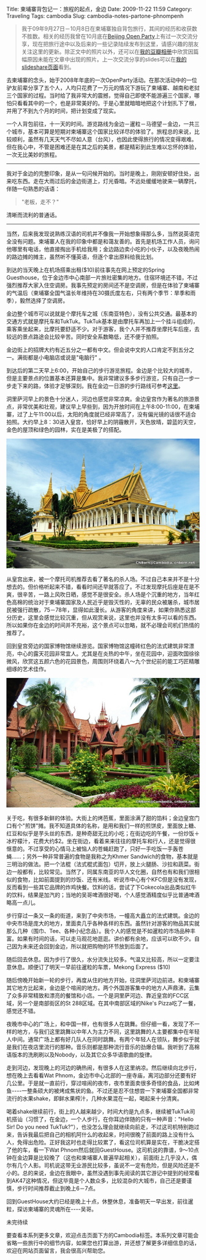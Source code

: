 Title: 柬埔寨背包记一：旅程的起点，金边
Date: 2009-11-22 11:59
Category: Traveling
Tags: cambodia
Slug: cambodia-notes-partone-phnompenh

>我于09年9月27日－10月8日在柬埔寨独自背包旅行，其间的经历和收获数不胜数。相关的经历我曾在10月底在[Beijing Open Party](http://www.beijing-open-party.org)上有过一次交流分享，现在把旅行途中以及后来的一些记录陆续发布到这里，请感兴趣的朋友关注这里的更新。除正文中的照片以外，还可以在[我的豆瓣相册](http://www.douban.com/photos/album/20098136/)中欣赏因篇幅原因未能在文章中出现的照片。上一次交流分享的slides可以在[我的slideshare页面](http://www.slideshare.net/CNBorn)看到。

去柬埔寨的念头，始于2008年年底的一次OpenParty活动。在那次活动中的一位驴友前辈分享了五个人，人均只花费了一万元的情况下游玩了柬埔寨、越南和老挝三个国家的过程。当时给了我非常大的震撼，觉得自己即使不能游遍三个国家，哪怕只看看其中的一个，也是非常美好的。于是心里就暗暗地把这个计划扎下了根，并用了不到九个月的时间，把计划变成了现实。

一个人背包前往，十一天的时间。游览路线为金边－暹粒－马德望－金边，一共三个城市，基本可算是短期对柬埔寨这个国家比较详尽的体验了。旅程总的来说，比较顺利，虽然有几天天气不尽如人意（台风），也因此使得旅行的情况变得艰难。但在我心中，不管是困难还是在其之后的美景，都是精彩到此生难以忘怀的体验，一次无比美妙的旅程。

---

我对于金边的完整印象，是从一句问候开始的。当时是晚上，刚刚安顿好住处，出来吃东西。走在大雨过后的金边街道上，灯光昏暗。不远处缓缓地驶来一辆摩托，伴随一句熟悉的话语：

>"老板，走不？"

清晰而流利的普通话。

---

当然，后来我发现说熟练汉语的司机并不像我一开始想象得那么多，当然说英语完全没有问题。柬埔寨人在我的印象中都是和蔼友善的。首先是机场工作人员，询问他哪里有电话，他直接掏出手机给我用；金边路边卖小吃的小伙子，以及夜晚热闹的路边摊的摊主，虽然听不懂英语，但逐个拿出原料给我比划。
 
到达的当天晚上在机场搭乘出租($10)前往事先在网上预定的Spring Guesthouse，位于金边市中心南部一片旅社密集的地方。住宿环境还不错，不过强烈推荐大家入住空调房。我事先预定的房间还不是空调房，但是在体验了柬埔寨的气温后（柬埔寨全国气温长年维持在30摄氏度左右，只有两个季节：旱季和雨季），毅然选择了空调房。

金边整个城市可以说就是个摩托车之城（东南亚特色），没有公共交通。最基本的交通方式就是摩托车和TukTuk。TukTuk基本是由摩托车再加上一个挂斗组成的，乘客乘坐起来，比摩托要舒适不少。对于游客，我个人并不推荐坐摩托车后座，去较远的景点路途会比较辛苦。同时安全系数略低，还不便于拍照。

金边街上的招牌大约有近五分之一都有中文。但会说中文的人口肯定不到五分之一。满街都是小电脑店或说是"电脑行" 。

到达后的第二天早上6:00，开始自己的步行游览旅程。金边是个比较大的城市，但是主要景点的位置基本还算是集中。我非常建议多多步行游览，只有自己一步一步走下来的路，体验才足够深刻。我在金边一日游的步行路线可参考[这里](/images/travel/cambodia/9-phn_route_o.jpg)。

洞里萨河早上的景色十分迷人，河边也感觉非常凉爽。金边皇宫作为著名的旅游景点，非常优美和壮观，建议早上早些到，因为开放时间在上午8:00-11:00，在柬埔寨，过了上午11:00以后，太阳的角度就已经非常高了，没有偏光镜的话很不适合拍照。大约早上8：30进入皇宫，恰好早上的阴霾散开，天色放晴，碧蓝的天空，金色的屋顶和绿色的园林，实在是美极了的搭配。

![Royal Palace @ Phnom Penh, Cambodia](/images/travel/cambodia/7-royalpalace_phnompenh.jpg)

从皇宫出来，被一个摩托司机推荐去看了著名的杀人场。不过自己本来并不是十分想去的。但价格听起来不错，看看时间还早就答应了。不过发现摩托后座是在是不爽，很辛苦，一路上风吹日晒，感觉不是很安全。杀人场是个沉重的地方，当年红色高棉的统治对于柬埔寨国家及人民近乎是毁灭性的，无辜的民众被屠杀，城市居民被强行疏散，75－78年，显得如此漫长。从游客的角度来讲，如果你熟悉这部分历史，这里会感觉比较沉重，但从观赏来说，这里也并没有太多可以看的东西。所以如果你在金边的时间并不充裕，这个景点可以忽略，就不必理会司机们热情的推荐了。

回到皇宫旁边的国家博物馆继续游览。国家博物馆这幢砖红色的法式建筑非常漂亮，中心的露天花园非常宜人。尤其是在炎热的中午，坐在花园中，迎面吹国徐徐微风，欣赏这五颜六色的花园景色，周围则环绕着八～九个世纪前的能工巧匠精雕细琢的艺术佳作。

![National Museum @ Phnom Penh, Cambodia](/images/travel/cambodia/6-national_museum_phnompenh.jpg)

关于吃，有很多新鲜的体验。大街上的烤芭蕉，里面涂满了甜的馅料；金边皇宫门口有个"煎饼"摊。我不知道具体的名称，是用和我们一样的煎饼皮，里面放上糖、红豆和似乎是芋头丝的东西，是种奇甜无比的小吃；在街边吃的午餐，一份炒饭＋冰柠檬汁，花费大约$2。坐在街边，看着来来往往的摩托车和行人，还是觉得很惬意的。不过享受的心情马上被恼人的苍蝇赶跑了，只好一手吃饭一手轰苍蝇......；另外一种非常普遍的食物是我称之为Khmer Sandwich的食物，基本就是三明治的做法。把一个法棍（法式棍式面包）切开，放上火腿肠、沙拉和蔬菜。街边一般都有，比较常见。当然了，同属东南亚的华人文化圈，自然也有和我们很相似的食物，比如前面提到的炒饭、还有米线。听说市中心有个KFC但是没有发现，反而看到一些其它品牌的炸鸡快餐。饮料的话，尝试了下Cokecola出品类似红牛的饮料，结果是加汽的；当地的吴哥啤酒很好喝，个人感觉酒精度似乎比普通啤酒略高一点儿。

步行穿过一条又一条的街道，来到了中央市场，一幢高大矗立的法式建筑。金边的中央市场是庞大的地方，里面卖几乎各种各样的东西。虽然针对游客的物品其实就那么几种（围巾、Tee、各种小纪念品）。我个人的感觉是不如暹粒的市场品种丰富。如果有时间的话，可以走马观花地逛逛。讲价都有余地，应该可以砍不少。自己因为未来还会回到金边，所以就把购物的环节放到后面了。

随后回去休息。因为步行了很久，水分流失比较多。气温又比较高，所以一定要注意休息。顺便订了明天一早前往暹粒的车票，Mekong Express ($10)

随后傍晚开始新一轮的步行，再度从住的地方开始，往洞里萨河边前进。和柬埔寨其它地方比起来，金边是个喧闹的地方。两个外国游客集中的地方人声鼎沸，云集了众多非常精致和漂亮的餐馆和小店。一个是洞里萨河边、靠近皇宫的FCC区域，另一个是南部街区的St 288区域。在其中南部区域的Nike's Pizza吃了一餐，感觉还不错。

夜晚市中心的广场上，和中国一样，也有很多人在跳舞。但仔细一看，发现了不一样的地方，与我们这里跳舞以中年人为主力不同，这里跳舞的人主要都集中在年轻人中间。通常广场上都有好几队人在同时跳舞。有两个年轻人在领队，舞步似乎就是我们在夜店里流行的那种。音乐则都是那种流行音乐的劲爆合辑。我听到了高棉语版本的洗刷刷以及Nobody，以及其它众多华语歌曲的旋律。

走到河边，发现晚上的河边的确热闹，有很多人在这里纳凉。然后继续向北步行，想在晚上去看看Wat Phnom，金边市中心北部的一座寺庙，离河边部分还要有好几公里。于是就一直前行，穿过喧闹的夜市，夜市里面卖很多奇怪的食品，比如烤鱼----一整条硕大的被烤成焦状的鱼。不过还是忍不住想尝一下柬埔寨全国都非常流行的水果shake，即鲜水果榨汁，几种水果混在一起，喝起来十分清爽。

喝着shake继续前行，街上的人越来越少，时间大约是九点多，继续被TukTuk司机搭讪（习惯了，在金边，一个人步行，在你耳边伴随的只有一种声音："Hello Sir! Do you need TukTuk?"），也没怎么理会就继续向前走，不过这司机特别跑过来，告诉我最后把自己的相机阿什么的收起来，时间很晚了前面的路上没有什么人，免得出危险。正好我这时也走得比较累了，看这位司机算是实在，干脆决定搭了他的车，看一下Wat Phnom然后就回GuestHouse。这司机说的靠谱，9～10点钟在金边算是比较晚了（这也和柬埔寨人普遍早起相关），前面街上几乎没人，偶尔有几个人影。司机说这带无业游民比较多，虽说不一定有危险，但是风险还是不小的。总的来说，金边在我眼中，虽然没遇到事先阅读的其它游记中提到的经常看到AK47这种情况，但这毕竟是个人数众多，比较混杂的大城市，自己还是要谨慎，步行时间推荐截止到晚上6－7点。

回到GuestHouse大约已经是晚上十点，休整休息，准备明天一早出发，前往暹粒，探访柬埔寨的灵魂所在----吴哥。

未完待续

要查看本系列更多文章，欢迎点击页面下方的Cambodia标签。本系列文章可能会省略一些旅行中的细节内容，如果您也打算出游，并还想了解更多详细信息的话，欢迎在网站页面留言，我会很高兴帮助您。
